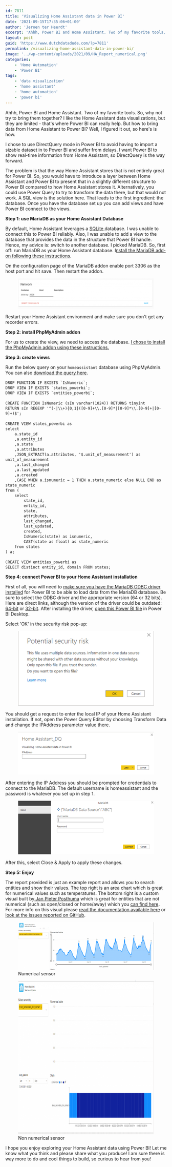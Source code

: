```yaml
---
id: 7811
title: 'Visualizing Home Assistant data in Power BI'
date: '2021-09-15T17:35:06+01:00'
author: 'Jeroen ter Heerdt'
excerpt: 'Ahhh, Power BI and Home Assistant. Two of my favorite tools. So, why not try to bring them together? I like the Home Assistant data visualizations, but they are limited - that''s where Power BI can really help. But how to bring data from Home Assistant to Power BI? Well, I figured it out, so here''s is how.'
layout: post
guid: 'https://www.dutchdatadude.com/?p=7811'
permalink: /visualizing-home-assistant-data-in-power-bi/
image: '../wp-content/uploads/2021/09/HA_Report_numerical.png'
categories:
    - 'Home Automation'
    - 'Power BI'
tags:
    - 'data visualization'
    - 'home assistant'
    - 'home automation'
    - 'power bi'
---
```


<!-- wp:paragraph -->
<p>Ahhh, Power BI and Home Assistant. Two of my favorite tools. So, why not try to bring them together? I like the Home Assistant data visualizations, but they are limited - that's where Power BI can really help. But how to bring data from Home Assistant to Power BI? Well, I figured it out, so here's is how.</p>
<!-- /wp:paragraph -->

<!-- wp:paragraph -->
<p>I chose to use DirectQuery mode in Power BI to avoid having to import a sizable dataset in to Power BI and suffer from delays. I want Power BI to show real-time information from Home Assistant, so DirectQuery is the way forward.</p>
<!-- /wp:paragraph -->

<!-- wp:paragraph -->
<p>The problem is that the way Home Assistant stores that is not entirely great for Power BI. So, you would have to introduce a layer between Home Assistant and Power BI to present that in a slightly different structure to Power BI compared to how Home Assistant stores it. Alternatively, you could use Power Query to try to transform the data there, but that would not work. A SQL view is the solution here. That leads to the first ingredient: the database. Once you have the database set up you can add views and have Power BI connect to the views.</p>
<!-- /wp:paragraph -->

<!-- wp:paragraph -->
<p></p>
<!-- /wp:paragraph -->

<!-- wp:paragraph -->
<p><strong>Step 1: use MariaDB as your Home Assistant Database</strong></p>
<!-- /wp:paragraph -->

<!-- wp:paragraph -->
<p>By default, Home Assistant leverages a <a href="https://www.sqlite.org/">SQLite </a>database. I was unable to connect this to Power BI reliably. Also, I was unable to add a view to the database that provides the data in the structure that Power BI handle. Hence, my advice is: switch to another database. I picked MariaDB. So, first off: run MariaDB as your Home Assistant database. I<a href="https://github.com/home-assistant/addons/blob/master/mariadb/DOCS.md">nstall the MariaDB add-on following these instructions</a>.</p>
<!-- /wp:paragraph -->

<!-- wp:paragraph -->
<p>On the configuration page of the MariaDB addon enable port 3306 as the host port and hit save. Then restart the addon.</p>
<!-- /wp:paragraph -->

<!-- wp:image {"id":7822,"sizeSlug":"large","linkDestination":"none"} -->
<figure class="wp-block-image size-large"><img src="../wp-content/uploads/2021/09/mariadb_port-1024x227.png" alt="" class="wp-image-7822"/></figure>
<!-- /wp:image -->

<!-- wp:paragraph -->
<p>Restart your Home Assistant environment and make sure you don't get any recorder errors.</p>
<!-- /wp:paragraph -->

<!-- wp:paragraph -->
<p></p>
<!-- /wp:paragraph -->

<!-- wp:paragraph -->
<p><strong>Step 2: install PhpMyAdmin addon</strong></p>
<!-- /wp:paragraph -->

<!-- wp:paragraph -->
<p>For us to create the view, we need to access the database. <a href="https://github.com/hassio-addons/addon-phpmyadmin">I chose to install the PhpMyAdmin addon using these instructions.</a></p>
<!-- /wp:paragraph -->

<!-- wp:paragraph -->
<p></p>
<!-- /wp:paragraph -->

<!-- wp:paragraph -->
<p><strong>Step 3: create views</strong></p>
<!-- /wp:paragraph -->

<!-- wp:paragraph -->
<p>Run the below query on your <code>homeassistant</code> database using PhpMyAdmin. You can also <a href="https://github.com/jeroenterheerdt/dutchdatadude/blob/master/Visualizing-Home-Assistant-data-in-Power-BI/query.sql">download the query here</a>.</p>
<!-- /wp:paragraph -->

<!-- wp:code -->
<pre class="wp-block-code"><code>DROP FUNCTION IF EXISTS `IsNumeric`;
DROP VIEW IF EXISTS `states_powerbi`;
DROP VIEW IF EXISTS `entities_powerbi`;

CREATE FUNCTION IsNumeric (sIn varchar(1024)) RETURNS tinyint
RETURN sIn REGEXP '^(-|\\+){0,1}(&#91;0-9]+\\.&#91;0-9]*|&#91;0-9]*\\.&#91;0-9]+|&#91;0-9]+)$';

CREATE VIEW states_powerbi as
select
	a.state_id
    ,a.entity_id
    ,a.state
    ,a.attributes
    ,JSON_EXTRACT(a.attributes, '$.unit_of_measurement') as unit_of_measurement
    ,a.last_changed
    ,a.last_updated
    ,a.created
    ,CASE WHEN a.isnumeric = 1 THEN a.state_numeric else NULL END as state_numeric
from (
    select
        state_id,
        entity_id,
        state,
        attributes,
        last_changed,
        last_updated,
        created,
        IsNumeric(state) as isnumeric,
        CAST(state as float) as state_numeric
    from states
) a;

CREATE VIEW entities_powerbi as
SELECT distinct entity_id, domain FROM states;</code></pre>
<!-- /wp:code -->

<!-- wp:paragraph -->
<p></p>
<!-- /wp:paragraph -->

<!-- wp:paragraph -->
<p><strong>Step 4: connect Power BI to your Home Assistant installation</strong></p>
<!-- /wp:paragraph -->

<!-- wp:paragraph -->
<p>First of all, you will need to <a href="https://mariadb.com/resources/blog/getting-started-with-the-mariadb-direct-query-adapter-for-microsoft-power-bi/">make sure you have the MariaDB ODBC driver installed</a> for Power BI to be able to load data from the MariaDB database. Be sure to select the ODBC driver and the appropriate version (64 or 32 bits). Here are direct links, although the version of the driver could be outdated: <a href="https://dlm.mariadb.com/1671860/connectors/odbc/connector-odbc-3.1.13/mariadb-connector-odbc-3.1.13-win64.msi">64-bit</a> or <a href="https://dlm.mariadb.com/1671845/connectors/odbc/connector-odbc-3.1.13/mariadb-connector-odbc-3.1.13-win32.msi">32-bit</a>. After installing the driver, <a href="https://github.com/jeroenterheerdt/dutchdatadude/blob/master/Visualizing-Home-Assistant-data-in-Power-BI/Home%20Assistant_DQ.pbit">open this Power BI file</a> in Power BI Desktop.</p>
<!-- /wp:paragraph -->

<!-- wp:paragraph -->
<p>Select 'OK' in the security risk pop-up:</p>
<!-- /wp:paragraph -->

<!-- wp:image {"id":7833,"sizeSlug":"full","linkDestination":"none"} -->
<figure class="wp-block-image size-full"><img src="../wp-content/uploads/2021/09/DQ_security_warning.png" alt="" class="wp-image-7833"/></figure>
<!-- /wp:image -->

<!-- wp:paragraph -->
<p>You should get a request to enter the local IP of your Home Assistant installation. If not, open the Power Query Editor by choosing Transform Data and change the IPAddress parameter value there.</p>
<!-- /wp:paragraph -->

<!-- wp:image {"id":7838,"sizeSlug":"full","linkDestination":"none"} -->
<figure class="wp-block-image size-full"><img src="../wp-content/uploads/2021/09/ipaddressparameter-1.png" alt="" class="wp-image-7838"/></figure>
<!-- /wp:image -->

<!-- wp:paragraph -->
<p>After entering the IP Address you should be prompted for credentials to connect to the MariaDB. The default username is homeassistant and the password is whatever you set up in step 1.</p>
<!-- /wp:paragraph -->

<!-- wp:image {"id":7839,"sizeSlug":"full","linkDestination":"none"} -->
<figure class="wp-block-image size-full"><img src="../wp-content/uploads/2021/09/credentials.png" alt="" class="wp-image-7839"/></figure>
<!-- /wp:image -->

<!-- wp:paragraph -->
<p>After this, select Close &amp; Apply to apply these changes.</p>
<!-- /wp:paragraph -->

<!-- wp:paragraph -->
<p></p>
<!-- /wp:paragraph -->

<!-- wp:paragraph -->
<p><strong>Step 5: Enjoy</strong></p>
<!-- /wp:paragraph -->

<!-- wp:paragraph -->
<p>The report provided is just an example report and allows you to search entities and show their values. The top right is an area chart which is great for numerical values such as temperatures. The bottom right is a custom visual built by<a href="https://www.linkedin.com/in/jpposthuma/"> Jan Pieter Posthuma</a> which is great for entities that are not numerical (such as open/closed or home/away) which you <a href="https://appsource.microsoft.com/en-us/product/power-bi-visuals/janpieterposthuma1781555020.eventviewer">can find here</a><strong>.</strong> For more info on this visual please <a href="https://azurebi-docs.jppp.org/powerbi-visuals/event-viewer.html">read the documentation available here</a> or <a href="https://github.com/liprec/powerbi-eventViewer/issues">look at the issues reported on GitHub</a>.</p>
<!-- /wp:paragraph -->

<!-- wp:image {"id":7818,"sizeSlug":"large","linkDestination":"none"} -->
<figure class="wp-block-image size-large"><img src="../wp-content/uploads/2021/09/HA_Report_numerical-1024x360.png" alt="" class="wp-image-7818"/><figcaption>Numerical sensor</figcaption></figure>
<!-- /wp:image -->

<!-- wp:image {"id":7819,"width":840,"height":479,"sizeSlug":"large","linkDestination":"none"} -->
<figure class="wp-block-image size-large is-resized"><img src="../wp-content/uploads/2021/09/HA_report_binary-1024x585.png" alt="" class="wp-image-7819" width="840" height="479"/><figcaption>Non numerical sensor</figcaption></figure>
<!-- /wp:image -->

<!-- wp:paragraph -->
<p>I hope you enjoy exploring your Home Assistant data using Power BI! Let me know what you think and please share what you produce! I am sure there is way more to do and cool things to build, so curious to hear from you!</p>
<!-- /wp:paragraph -->